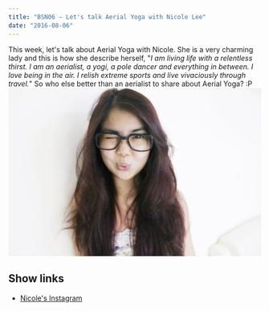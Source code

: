 ```yaml
---
title: "BSN06 – Let's talk Aerial Yoga with Nicole Lee"
date: "2016-08-06"
---
```


This week, let's talk about Aerial Yoga with Nicole. She is a very charming lady and this is how she describe herself, "_I am living life with a relentless thirst. I am an aerialist, a yogi, a pole dancer and everything in between. I love being in the air. I relish extreme sports and live vivaciously through travel._" So who else better than an aerialist to share about Aerial Yoga? :P ![Nicole Lee](/static/img/nicole_lee.jpg)

## Show links

- [Nicole's Instagram](https://www.instagram.com/minicolee/)
